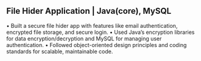 ## File Hider Application | Java(core), MySQL 
• Built a secure file hider app with features like email authentication, encrypted file storage, and secure login.
• Used Java’s encryption libraries for data encryption/decryption and MySQL for managing user authentication.
• Followed object-oriented design principles and coding standards for scalable, maintainable code.
